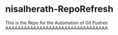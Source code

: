 # nisalherath-RepoRefresh
This is the Repo for the Automation of Git Pushes
AAAAAAAAAAAAAAAAAAAAAAAAAAAAAAAAA